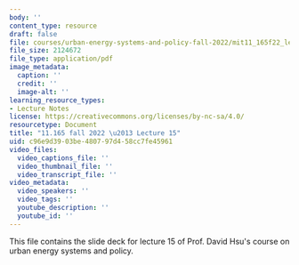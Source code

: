 ```yaml
---
body: ''
content_type: resource
draft: false
file: courses/urban-energy-systems-and-policy-fall-2022/mit11_165f22_lec15.pdf
file_size: 2124672
file_type: application/pdf
image_metadata:
  caption: ''
  credit: ''
  image-alt: ''
learning_resource_types:
- Lecture Notes
license: https://creativecommons.org/licenses/by-nc-sa/4.0/
resourcetype: Document
title: "11.165 fall 2022 \u2013 Lecture 15"
uid: c96e9d39-03be-4807-97d4-58cc7fe45961
video_files:
  video_captions_file: ''
  video_thumbnail_file: ''
  video_transcript_file: ''
video_metadata:
  video_speakers: ''
  video_tags: ''
  youtube_description: ''
  youtube_id: ''
---
```

This file contains the slide deck for lecture 15 of Prof. David Hsu's course on urban energy systems and policy.